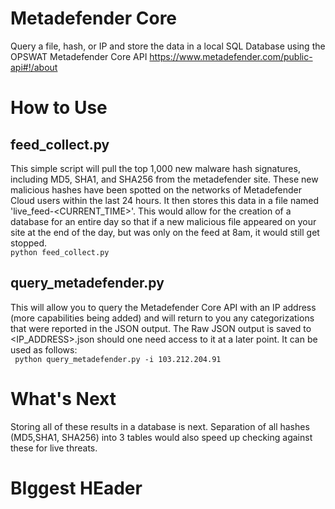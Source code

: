 # Metadefender Core 
Query a file, hash, or IP and store the data in a local SQL Database using the OPSWAT Metadefender Core API
https://www.metadefender.com/public-api#!/about

# How to Use
## feed_collect.py
 This simple script will pull the top 1,000 new malware hash signatures, including MD5, SHA1, and SHA256 from the metadefender site. These new malicious hashes have been spotted on the networks of Metadefender Cloud users within the last 24 hours. It then stores this data in a file named 'live_feed-<CURRENT_TIME>'. This would allow for the creation of a database for an entire day so that if a new malicious file appeared on your site at the end of the day, but was only on the feed at 8am, it would still get stopped. <br>
`python feed_collect.py` 

## query_metadefender.py
This will allow you to query the Metadefender Core API with an IP address (more capabilities being added) and will return to you any categorizations that were reported in the JSON output. The Raw JSON output is saved to <IP_ADDRESS>.json should one need access to it at a later point. It can be used as follows: <br>
` python query_metadefender.py -i 103.212.204.91` 


# What's Next
Storing all of these results in a database is next. Separation of all hashes (MD5,SHA1, SHA256) into 3 tables would also speed up checking against these for live threats. 
    <h1>BIggest HEader</h1>
